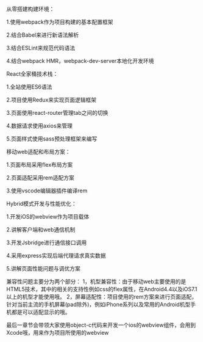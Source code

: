 从零搭建构建环境：

1.使用webpack作为项目构建的基本配置框架

2.结合Babel来进行新语法解析

3.结合ESLint来规范代码语法

4.结合webpack HMR，webpack-dev-server本地化开发环境


React全家桶技术栈：

1.全站使用ES6语法

2.项目使用Redux来实现页面逻辑框架

3.页面使用react-router管理tab之间的切换

4.数据请求使用axios来管理

5.页面样式使用sass预处理框架来编写


移动web适配和布局方案：

1.页面布局采用flex布局方案

2.页面适配采用rem适配方案

3.使用vscode编辑器插件编译rem


Hybrid模式开发与性能优化：

1.开发iOS的webview作为项目载体

2.讲解客户端和web通信机制

3.开发Jsbridge进行通信接口调用

4.采用express实现后端代理请求真实数据

5.讲解页面性能问题与调优方案

兼容性问题主要分为两个部分：
1，机型兼容性：由于移动web主要使用的是HTML5技术，其中的相关的支持性例如css的flex属性，在Android4.4以及iOS7.1以上的机型才能使用哦。
2，屏幕适配性：项目使用的rem方案来进行页面适配，针对当前主流的手机屏幕(pad除外)，例如iPhone系列以及常用的Android机型手机都是可以适配显示的哦。


最后一章节会带领大家使用object-c代码来开发一个ios的webview组件，会用到Xcode哦，用来作为项目所使用的webview
